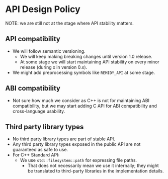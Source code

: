 # API Design Policy

NOTE: we are still not at the stage where API stability matters.

## API compatibility

- We will follow semantic versioning.
  - We will keep making breaking changes until version 1.0 release.
  - At some stage we will start maintaining API stability on every minor release (during x in version 0.x).
- We might add preprocessing symbols like `REMIDY_API` at some stage.

## ABI compatibility

- Not sure how much we consider as C++ is not for maintaining ABI compatibility, but we may start adding C API for
  ABI compatibility and cross-language usability.

## Third party library types

- No third party library types are part of stable API.
- Any third party library types exposed in the public API are not guaranteed as safe to use.
- For C++ Standard API:
  - We use `std::filesystem::path` for expressing file paths.
    - That does not necessarily mean we use it internally; they might be translated to third-party
      libraries in the implementation details.
